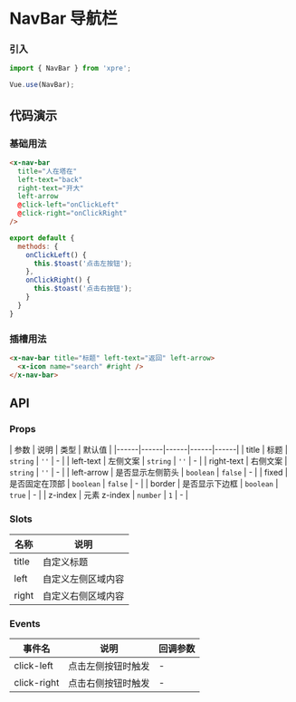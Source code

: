 # NavBar 导航栏

### 引入

``` javascript
import { NavBar } from 'xpre';

Vue.use(NavBar);
```

## 代码演示

### 基础用法

```html
<x-nav-bar
  title="人在塔在"
  left-text="back"
  right-text="开大"
  left-arrow
  @click-left="onClickLeft"
  @click-right="onClickRight"
/>
```

```js
export default {
  methods: {
    onClickLeft() {
      this.$toast('点击左按钮');
    },
    onClickRight() {
      this.$toast('点击右按钮');
    }
  }
}
```

### 插槽用法

```html
<x-nav-bar title="标题" left-text="返回" left-arrow>
  <x-icon name="search" #right />
</x-nav-bar>
```

## API

### Props

| 参数 | 说明 | 类型 | 默认值 |
|------|------|------|------|------|
| title | 标题 | `string` | `''` | - |
| left-text | 左侧文案 | `string` | `''` | - |
| right-text | 右侧文案 | `string` | `''` | - |
| left-arrow | 是否显示左侧箭头 | `boolean` | `false` | - |
| fixed | 是否固定在顶部 | `boolean` | `false` | - |
| border | 是否显示下边框 | `boolean` | `true` | - |
| z-index | 元素 z-index | `number` | `1` | - |

### Slots

| 名称 | 说明 |
|------|------|
| title | 自定义标题 |
| left | 自定义左侧区域内容 |
| right | 自定义右侧区域内容 |

### Events

| 事件名 | 说明 | 回调参数 |
|------|------|------|
| click-left | 点击左侧按钮时触发 | - |
| click-right | 点击右侧按钮时触发 | - |
